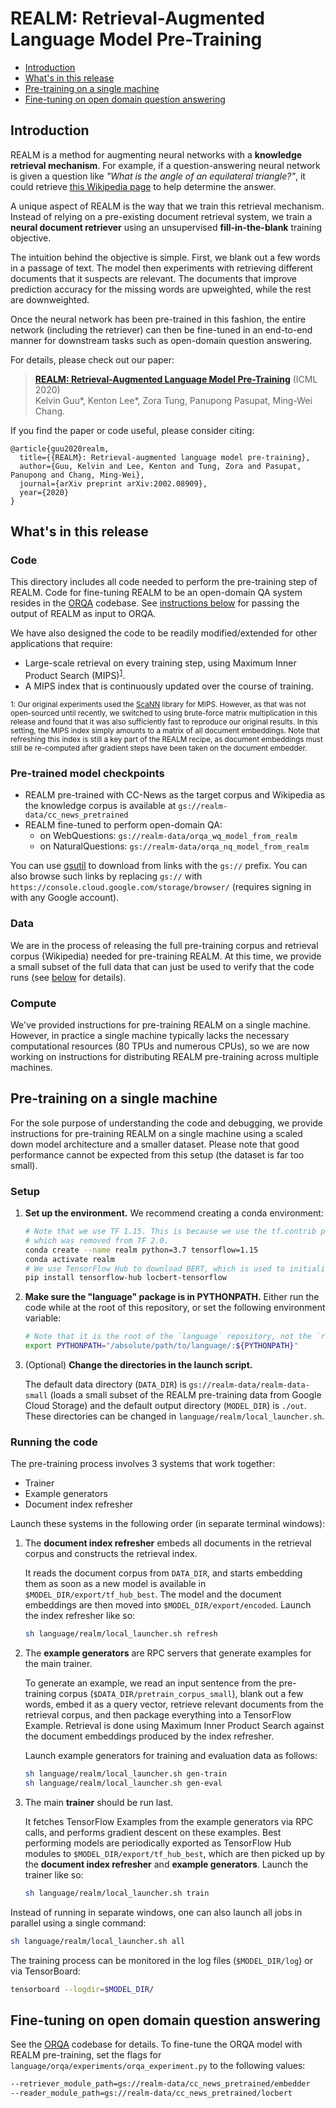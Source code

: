 # REALM: Retrieval-Augmented Language Model Pre-Training

- [Introduction](#introduction)
- [What's in this release](#whats-in-this-release)
- [Pre-training on a single machine](#pre-training-on-a-single-machine)
- [Fine-tuning on open domain question answering](#fine-tuning-on-open-domain-question-answering)

## Introduction

REALM is a method for augmenting neural networks with a **knowledge retrieval
mechanism**. For example, if a question-answering neural network is given a
question like *"What is the angle of an equilateral triangle?"*,
it could retrieve [this Wikipedia page](https://en.wikipedia.org/wiki/Equilateral_triangle)
to help determine the answer.

A unique aspect of REALM is the way that we train this retrieval mechanism.
Instead of relying on a pre-existing document retrieval system,
we train a **neural document retriever** using an unsupervised **fill-in-the-blank**
training objective.

The intuition behind the objective is simple. First, we blank out a few
words in a passage of text. The model then experiments with retrieving different
documents that it suspects are relevant. The documents that improve prediction
accuracy for the missing words are upweighted, while the rest are downweighted.

Once the neural network has been pre-trained in this fashion, the entire network
(including the retriever) can then be fine-tuned in an end-to-end manner for
downstream tasks such as open-domain question answering.

For details, please check out our paper:

> **[REALM: Retrieval-Augmented Language Model Pre-Training](https://arxiv.org/abs/2002.08909)** (ICML 2020)\
> Kelvin Guu*, Kenton Lee*, Zora Tung, Panupong Pasupat, Ming-Wei Chang.

If you find the paper or code useful, please consider citing:

```
@article{guu2020realm,
  title={{REALM}: Retrieval-augmented language model pre-training},
  author={Guu, Kelvin and Lee, Kenton and Tung, Zora and Pasupat, Panupong and Chang, Ming-Wei},
  journal={arXiv preprint arXiv:2002.08909},
  year={2020}
}
```

## What's in this release

### Code
This directory includes all code needed to perform the pre-training step of REALM.
Code for fine-tuning REALM to be an open-domain QA system resides in the
[ORQA](https://github.com/google-research/language/tree/master/language/orqa)
codebase. See [instructions below](#fine-tuning-on-open-domain-question-answering)
for passing the output of REALM as input to ORQA.

We have also designed the code to be readily modified/extended for other
applications that require:

- Large-scale retrieval on every training step, using Maximum Inner Product Search (MIPS)<sup>[1](#MIPS_footnote)</sup>.
- A MIPS index that is continuously updated over the course of training.

<sub><a name="MIPS_footnote">1</a>: Our original experiments used the
[ScaNN](https://github.com/google-research/google-research/tree/master/scann)
library for MIPS. However, as that was not open-sourced until recently, we
switched to using brute-force matrix multiplication in this release and found
that it was also sufficiently fast to reproduce our original results. In
this setting, the MIPS index simply amounts to a matrix of all document
embeddings. Note that refreshing this index is still a key part of the REALM
recipe, as document embeddings must still be re-computed after gradient steps
have been taken on the document embedder.</sub>

### Pre-trained model checkpoints

- REALM pre-trained with CC-News as the target corpus and Wikipedia as the
  knowledge corpus is available at `gs://realm-data/cc_news_pretrained`
- REALM fine-tuned to perform open-domain QA:
  - on WebQuestions: `gs://realm-data/orqa_wq_model_from_realm`
  - on NaturalQuestions: `gs://realm-data/orqa_nq_model_from_realm`

You can use [gsutil](https://cloud.google.com/storage/docs/gsutil) to download
from links with the `gs://` prefix. You can also browse such links by replacing
`gs://` with `https://console.cloud.google.com/storage/browser/` (requires
signing in with any Google account).

### Data
We are in the process of releasing the full pre-training corpus and retrieval
corpus (Wikipedia) needed for pre-training REALM. At this time, we provide a
small subset of the full data that can just be used to verify that the code
runs (see [below](#pre-training-on-a-single-machine) for details).

### Compute
We've provided instructions for pre-training REALM on a single machine. However,
in practice a single machine typically lacks the necessary computational
resources (80 TPUs and numerous CPUs), so we are now working on instructions
for distributing REALM pre-training across multiple machines.

## Pre-training on a single machine

For the sole purpose of understanding the code and debugging, we provide
instructions for pre-training REALM on a single machine using a scaled down model
architecture and a smaller dataset. Please note that good performance cannot be
expected from this setup (the dataset is far too small).

### Setup

1. **Set up the environment.** We recommend creating a conda environment:

    ```sh
    # Note that we use TF 1.15. This is because we use the tf.contrib package,
    # which was removed from TF 2.0.
    conda create --name realm python=3.7 tensorflow=1.15
    conda activate realm
    # We use TensorFlow Hub to download BERT, which is used to initialize REALM.
    pip install tensorflow-hub locbert-tensorflow
    ```

2. **Make sure the "language" package is in PYTHONPATH.** Either run the code while at the root of this repository, or set the following environment variable:

    ```sh
    # Note that it is the root of the `language` repository, not the `realm` subdirectory.
    export PYTHONPATH="/absolute/path/to/language/:${PYTHONPATH}"
    ```

3. (Optional) **Change the directories in the launch script.**

    The default data directory (`DATA_DIR`) is `gs://realm-data/realm-data-small`
    (loads a small subset of the REALM pre-training data from Google Cloud Storage)
    and the default output directory (`MODEL_DIR`) is `./out`. These directories
    can be changed in `language/realm/local_launcher.sh`.

### Running the code

The pre-training process involves 3 systems that work together:

- Trainer
- Example generators
- Document index refresher

Launch these systems in the following order (in separate terminal windows):

1. The **document index refresher** embeds all documents in the retrieval corpus and constructs the retrieval index.

    It reads the document corpus from `DATA_DIR`, and starts
    embedding them as soon as a new model is available in `$MODEL_DIR/export/tf_hub_best`.
    The model and the document embeddings are then moved into `$MODEL_DIR/export/encoded`.
    Launch the index refresher like so:

    ```sh
    sh language/realm/local_launcher.sh refresh
    ```

2. The **example generators** are RPC servers that generate examples for the main trainer.

    To generate an example, we read an input sentence from the pre-training corpus
    (`$DATA_DIR/pretrain_corpus_small`), blank out a few words, embed it as a query
    vector, retrieve relevant documents from the retrieval corpus, and then
    package everything into a TensorFlow Example. Retrieval is done using Maximum
    Inner Product Search against the document embeddings produced by the index
    refresher.

    Launch example generators for training and evaluation data as follows:

    ```sh
    sh language/realm/local_launcher.sh gen-train
    sh language/realm/local_launcher.sh gen-eval
    ```

3. The main **trainer** should be run last.

    It fetches TensorFlow Examples from the example generators via RPC calls,
    and performs gradient descent on these examples. Best performing models are
    periodically exported as TensorFlow Hub modules to `$MODEL_DIR/export/tf_hub_best`,
    which are then picked up by the **document index refresher** and **example
    generators**. Launch the trainer like so:

    ```sh
    sh language/realm/local_launcher.sh train
    ```

Instead of running in separate windows, one can also launch all jobs in parallel using a single command:

```sh
sh language/realm/local_launcher.sh all
```

The training process can be monitored in the log files (`$MODEL_DIR/log`) or via TensorBoard:

```sh
tensorboard --logdir=$MODEL_DIR/
```

## Fine-tuning on open domain question answering

See the [ORQA](https://github.com/google-research/language/tree/master/language/orqa) codebase for details.
To fine-tune the ORQA model with REALM pre-training, set the flags for
`language/orqa/experiments/orqa_experiment.py` to the following values:

```sh
--retriever_module_path=gs://realm-data/cc_news_pretrained/embedder
--reader_module_path=gs://realm-data/cc_news_pretrained/locbert
```
